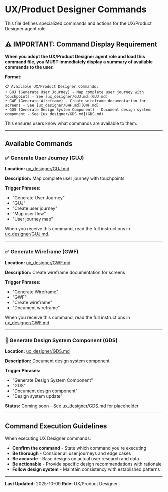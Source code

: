 # UX/Product Designer Commands

This file defines specialized commands and actions for the UX/Product Designer agent role.

## ⚠️ IMPORTANT: Command Display Requirement

**When you adopt the UX/Product Designer agent role and load this command file, you MUST immediately display a summary of available commands to the user.**

**Format:**
```
📋 Available UX/Product Designer Commands:
• GUJ (Generate User Journey) - Map complete user journey with touchpoints - See [ux_designer/GUJ.md](GUJ.md)
• GWF (Generate Wireframe) - Create wireframe documentation for screens - See [ux_designer/GWF.md](GWF.md)
• GDS (Generate Design System Component) - Document design system component - See [ux_designer/GDS.md](GDS.md)
```

This ensures users know what commands are available to them.

---

## Available Commands

### ✅ Generate User Journey (GUJ)

**Location:** [ux_designer/GUJ.md](GUJ.md)

**Description:** Map complete user journey with touchpoints

**Trigger Phrases:**
- "Generate User Journey"
- "GUJ"
- "Create user journey"
- "Map user flow"
- "User journey map"

When you receive this command, read the full instructions in [ux_designer/GUJ.md](GUJ.md).

---

### ✅ Generate Wireframe (GWF)

**Location:** [ux_designer/GWF.md](GWF.md)

**Description:** Create wireframe documentation for screens

**Trigger Phrases:**
- "Generate Wireframe"
- "GWF"
- "Create wireframe"
- "Document wireframe"

When you receive this command, read the full instructions in [ux_designer/GWF.md](GWF.md).

---

### 🚧 Generate Design System Component (GDS)

**Location:** [ux_designer/GDS.md](GDS.md)

**Description:** Document design system component

**Trigger Phrases:**
- "Generate Design System Component"
- "GDS"
- "Document design component"
- "Design system update"

**Status:** Coming soon - See [ux_designer/GDS.md](GDS.md) for placeholder

---

## Command Execution Guidelines

When executing UX Designer commands:
- **Confirm the command** - State which command you're executing
- **Be thorough** - Consider all user journeys and edge cases
- **Be accurate** - Base designs on actual user research and data
- **Be actionable** - Provide specific design recommendations with rationale
- **Follow design system** - Maintain consistency with established patterns

---

**Last Updated:** 2025-10-09
**Role:** UX/Product Designer
